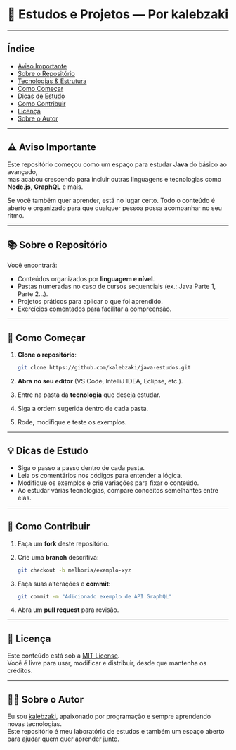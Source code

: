 # 🚀 Estudos e Projetos — Por kalebzaki

---

## Índice

* [Aviso Importante](#-aviso-importante)  
* [Sobre o Repositório](#-sobre-o-repositório)  
* [Tecnologias & Estrutura](#-tecnologias--estrutura)  
* [Como Começar](#-como-começar)  
* [Dicas de Estudo](#-dicas-de-estudo)  
* [Como Contribuir](#-como-contribuir)  
* [Licença](#-licença)  
* [Sobre o Autor](#-sobre-o-autor)  

---

## ⚠️ Aviso Importante

Este repositório começou como um espaço para estudar **Java** do básico ao avançado,  
mas acabou crescendo para incluir outras linguagens e tecnologias como **Node.js**, **GraphQL** e mais.  

Se você também quer aprender, está no lugar certo. Todo o conteúdo é aberto e organizado para que qualquer pessoa possa acompanhar no seu ritmo.

---

## 📚 Sobre o Repositório

Você encontrará:

* Conteúdos organizados por **linguagem e nível**.
* Pastas numeradas no caso de cursos sequenciais (ex.: Java Parte 1, Parte 2…).
* Projetos práticos para aplicar o que foi aprendido.
* Exercícios comentados para facilitar a compreensão.

---

## 🎯 Como Começar

1. **Clone o repositório**:

   ```bash
   git clone https://github.com/kalebzaki/java-estudos.git
   ```
2. **Abra no seu editor** (VS Code, IntelliJ IDEA, Eclipse, etc.).
3. Entre na pasta da **tecnologia** que deseja estudar.
4. Siga a ordem sugerida dentro de cada pasta.
5. Rode, modifique e teste os exemplos.

---

## 💡 Dicas de Estudo

* Siga o passo a passo dentro de cada pasta.
* Leia os comentários nos códigos para entender a lógica.
* Modifique os exemplos e crie variações para fixar o conteúdo.
* Ao estudar várias tecnologias, compare conceitos semelhantes entre elas.

---

## 🤝 Como Contribuir

1. Faça um **fork** deste repositório.
2. Crie uma **branch** descritiva:

   ```bash
   git checkout -b melhoria/exemplo-xyz
   ```
3. Faça suas alterações e **commit**:

   ```bash
   git commit -m "Adicionado exemplo de API GraphQL"
   ```
4. Abra um **pull request** para revisão.

---

## 📄 Licença

Este conteúdo está sob a [MIT License](LICENSE).  
Você é livre para usar, modificar e distribuir, desde que mantenha os créditos.

---

## 👨‍💻 Sobre o Autor

Eu sou [kalebzaki](https://github.com/kalebzaki), apaixonado por programação e sempre aprendendo novas tecnologias.  
Este repositório é meu laboratório de estudos e também um espaço aberto para ajudar quem quer aprender junto.
